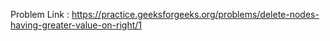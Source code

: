 Problem Link : https://practice.geeksforgeeks.org/problems/delete-nodes-having-greater-value-on-right/1